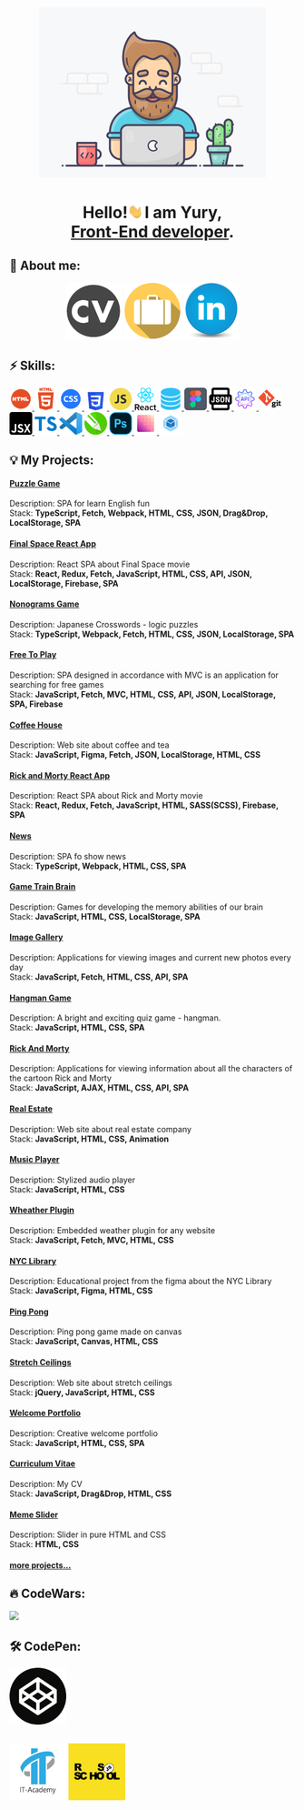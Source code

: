 <p align="center"><a target="_blank" href="https://yourunb.github.io/WelcomePortfolio/"><img src="https://github.com/YourunB/YourunB/blob/main/welcome.gif?raw=true" alt="Programming" width="400"/></a></p>
<h1 align="center">Hello!<img src="https://github.com/YourunB/YourunB/blob/main/assets/images/hand-hi.gif?raw=true" width="30" style="max-width: 100%;">I am Yury,<br/><a href="https://yourunb.github.io/WelcomePortfolio/">Front-End developer</a>.</h1>

<h2>📝 About me: </h2>
<div align="center">
   <a target="_blank" href="https://yourunb.github.io/CV/"><img src="https://github.com/YourunB/Test1/blob/main/images/cv.png?raw=true" alt="CV" style="width: 100px;"></a>
   <a target="_blank" href="https://yourunb.github.io/WelcomePortfolio/"><img src="https://github.com/YourunB/Test1/blob/main/images/portfolio.png?raw=true" alt="Portfolio" style="width: 100px;"></a>
   <a target="_blank" href="https://www.linkedin.com/in/yury-butskevich-00b580262/"><img src="https://github.com/YourunB/Test1/blob/main/images/linkedin.png?raw=true" alt="Linkedin" style="width: 100px;"></a>
</div>

<div>
  <h2>⚡ Skills:</h2>
   <a target="_blank" href="https://yourunb.github.io/CV/" align="center">
      <img src="assets/images/html.png" title="HTML" alt="HTML" width="40" height="40" style="max-width: 100%;">
      <img src="assets/images/html5.png" title="HTML5" alt="HTML5" width="40" height="40" style="max-width: 100%;">
      <img src="assets/images/css.png" title="CSS" alt="CSS" width="40" height="40" style="max-width: 100%;">
      <img src="assets/images/css3.png" title="CSS3" alt="CSS3" width="40" height="40" style="max-width: 100%;">
      <img src="assets/images/js.png" title="JavaScript" alt="JavaScript" width="40" height="40" style="max-width: 100%;">
      <img src="assets/images/react.png" title="React" alt="React" width="40" height="40" style="max-width: 100%;">
      <img src="assets/images/db.png" title="Data Base" alt="Data Base" width="40" height="40" style="max-width: 100%;">
      <img src="assets/images/figma.png" title="Figma" alt="Figma" width="40" height="40" style="max-width: 100%;">
      <img src="assets/images/json.png" title="JSON" alt="JSON" width="40" height="40" style="max-width: 100%;">
      <img src="assets/images/api.png" title="API" alt="API" width="40" height="40" style="max-width: 100%;">
      <img src="assets/images/git.png" title="Git" alt="Git" width="40" height="40" style="max-width: 100%;">
      <img src="assets/images/jsx.png" title="JSX" alt="JSX" width="40" height="40" style="max-width: 100%;">
      <img src="assets/images/ts.png" title="Type Script" alt="Type Script" width="40" height="40" style="max-width: 100%;">
      <img src="assets/images/vs.png" title="Visual Studio" alt="Visual Studio" width="40" height="40" style="max-width: 100%;">
      <img src="assets/images/cdraw.png" title="CorelDRAW" alt="CorelDRAW" width="40" height="40" style="max-width: 100%;">
      <img src="assets/images/ps.png" title="PhotoShop" alt="PhotoShop" width="40" height="40" style="max-width: 100%;">
      <img src="assets/images/pixel-perfect.png" title="Perfect Pixel" alt="Perfect Pixel" width="40" height="40" style="max-width: 100%;">
      <img src="assets/images/webpack.png" title="WebPack" alt="WebPack" width="40" height="40" style="max-width: 100%;">
   </a>
</div>

<div>
   <h2>💡 My Projects:</h2>
   <h4><a href="https://rolling-scopes-school.github.io/yourunb-JSFE2023Q4/rss-puzzle/">Puzzle Game</a></h4>
   Description: SPA for learn English fun<br/>
   Stack: <strong>TypeScript, Fetch, Webpack, HTML, CSS, JSON, Drag&Drop, LocalStorage, SPA</strong><br/>
   
   <h4><a href="https://yourunb.github.io/FinalSpace/">Final Space React App</a></h4>
   Description: React SPA about Final Space movie<br/>
   Stack: <strong>React, Redux, Fetch, JavaScript, HTML, CSS, API, JSON, LocalStorage, Firebase, SPA</strong><br/>
   
   <h4><a href="https://yourunb.github.io/Nonograms-Game/">Nonograms Game</a></h4>
   Description: Japanese Crosswords - logic puzzles<br/>
   Stack: <strong>TypeScript, Webpack, Fetch, HTML, CSS, JSON, LocalStorage, SPA</strong><br/>
   
   <h4><a href="https://yourunb.github.io/Free-To-Play/">Free To Play</a></h4>
   Description: SPA designed in accordance with MVC is an application for searching for free games<br/>
   Stack: <strong>JavaScript, Fetch, MVC, HTML, CSS, API, JSON, LocalStorage, SPA, Firebase</strong><br/>

   <h4><a href="https://yourunb.github.io/CoffeeHouse/">Coffee House</a></h4>
   Description: Web site about coffee and tea<br/>
   Stack: <strong>JavaScript, Figma, Fetch, JSON, LocalStorage, HTML, CSS</strong><br/>

   <h4><a href="https://yourunb.github.io/Rick-and-Morty-on-React/">Rick and Morty React App</a></h4>
   Description: React SPA about Rick and Morty movie<br/>
   Stack: <strong>React, Redux, Fetch, JavaScript, HTML, SASS(SCSS), Firebase, SPA</strong><br/>

   <h4><a href="https://rolling-scopes-school.github.io/yourunb-JSFE2023Q4/news-api/">News</a></h4>
   Description: SPA fo show news<br/>
   Stack: <strong>TypeScript, Webpack, HTML, CSS, SPA</strong><br/>
   
   <h4><a href="https://yourunb.github.io/Memory-Game/Memory-Game/">Game Train Brain</a></h4>
   Description: Games for developing the memory abilities of our brain<br/>
   Stack: <strong>JavaScript, HTML, CSS, LocalStorage, SPA</strong><br/>
   
   <h4><a href="https://yourunb.github.io/Image-Gallery/image-gallery/">Image Gallery</a></h4>
   Description: Applications for viewing images and current new photos every day<br/>
   Stack: <strong>JavaScript, Fetch, HTML, CSS, API, SPA</strong><br/>

   <h4><a href="https://yourunb.github.io/Hangman-Game/">Hangman Game</a></h4>
   Description: A bright and exciting quiz game - hangman.<br/>
   Stack: <strong>JavaScript, HTML, CSS, SPA</strong><br/>
   
   <h4><a href="https://yourunb.github.io/Rick_and_Morty/">Rick And Morty</a></h4>
   Description: Applications for viewing information about all the characters of the cartoon Rick and Morty<br/>
   Stack: <strong>JavaScript, AJAX, HTML, CSS, API, SPA</strong><br/>

   <h4><a href="https://yourunb.github.io/real-estate/">Real Estate</a></h4>
   Description: Web site about real estate company<br/>
   Stack: <strong>JavaScript, HTML, CSS, Animation</strong><br/>
   
   <h4><a href="https://yourunb.github.io/Audio-Player/">Music Player</a></h4>
   Description: Stylized audio player<br/>
   Stack: <strong>JavaScript, HTML, CSS</strong><br/>
   
   <h4><a href="https://yourunb.github.io/WheatherPlugin/">Wheather Plugin</a></h4>
   Description: Embedded weather plugin for any website<br/>
   Stack: <strong>JavaScript, Fetch, MVC, HTML, CSS</strong><br/>

   <h4><a href="https://yourunb.github.io/NYC-Library/">NYC Library</a></h4>
   Description: Educational project from the figma about the NYC Library<br/>
   Stack: <strong>JavaScript, Figma, HTML, CSS</strong><br/>

   <h4><a href="https://yourunb.github.io/PingPong/">Ping Pong</a></h4>
   Description: Ping pong game made on canvas<br/>
   Stack: <strong>JavaScript, Canvas, HTML, CSS</strong><br/>
   
   <h4><a href="https://yourunb.github.io/First_project-stretch_ceilings/">Stretch Ceilings</a></h4>
   Description: Web site about stretch ceilings<br/>
   Stack: <strong>jQuery, JavaScript, HTML, CSS</strong><br/>
   
   <h4><a href="https://yourunb.github.io/WelcomePortfolio/">Welcome Portfolio</a></h4>
   Description: Creative welcome portfolio<br/>
   Stack: <strong>JavaScript, HTML, CSS, SPA</strong><br/>
   
   <h4><a href="https://yourunb.github.io/CV/">Curriculum Vitae</a></h4>
   Description: My CV<br/>
   Stack: <strong>JavaScript, Drag&Drop, HTML, CSS</strong><br/>

   <h4><a href="https://yourunb.github.io/cssMemeSlider/">Meme Slider</a></h4>
   Description: Slider in pure HTML and CSS<br/>
   Stack: <strong>HTML, CSS</strong><br/>

   <h4><a href="https://codepen.io/BxYura/pens/public">more projects...</a></h4>
</div>

<p>
  <h2>🔥 CodeWars:</h2>
  <p><a href="https://www.codewars.com/users/rsschool_785da839e5c30a16"><img class="hidden dark:inline-block" src="https://www.codewars.com/users/rsschool_785da839e5c30a16/badges/large?logo=false"></a></p>
</p>
  
<p>
  <h2>🛠️ CodePen: </h2>
  <a target="_blank" href="https://codepen.io/BxYura/pens/public"><img src="https://raw.githubusercontent.com/YourunB/CV/93c96306f28516723ffb218863511a9794ba9194/assets/svg/codepen.svg" alt="CodePen" style="width: 100px;"></a>
</p>

<h2></h2>
<p>
  <a href="https://www.it-academy.by"><img src="https://github.com/YourunB/Test1/blob/main/images/ItAcademy.jpg?raw=true" alt="IT Academy" style="width: 100px;"></a>
  <a href="https://rs.school"><img src="https://github.com/YourunB/Test1/blob/main/images/RsSchool.jpg?raw=true" alt="RS Schoole" style="width: 100px;"></a>
</p>
